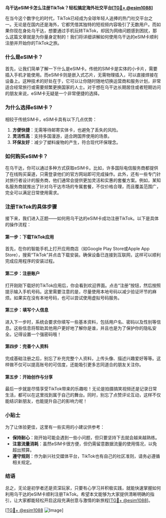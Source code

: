 **乌干达eSIM卡怎么注册TikTok？轻松搞定海外社交平台[[TG💪+ @esim1088](https://t.me/s/esim1088)]**

在当今这个数字化的时代，TikTok已经成为全球年轻人追捧的热门社交平台之一。无论是在国内还是海外，它都凭借其独特的短视频内容吸引了无数用户。而如果你现在身处乌干达，想要通过手机玩转TikTok，却因为网络问题感到困扰，那么这篇文章就是为你量身定制的！我们将详细讲解如何使用乌干达的eSIM卡顺利注册并开始你的TikTok之旅。

### 什么是eSIM卡？

首先，让我们简单了解一下什么是eSIM卡。传统的SIM卡是实体的小卡片，需要插入手机才能使用。而eSIM卡则是嵌入式芯片，无需物理插入，可以直接焊接在设备上。这种技术的好处在于，它可以让你随时随地切换运营商和服务计划，非常适合经常旅行或需要频繁更换国家的人士。对于想在乌干达长期居住或者短期访问的朋友来说，eSIM卡无疑是一个非常便捷的选择。

### 为什么选择eSIM卡？

相较于传统SIM卡，eSIM卡具有以下几点优势：
1. **方便快捷**：无需等待邮寄实体卡，也避免了丢失的风险。
2. **灵活性高**：支持多国漫游，适合跨国界使用的场景。
3. **环保友好**：减少了塑料废物的产生，符合现代环保理念。

### 如何购买eSIM卡？

在乌干达，你可以通过多种方式获取eSIM卡。比如，许多国际电信服务商都提供了在线购买渠道，只需登录他们的官方网站即可完成操作。此外，还有一些专门针对旅行者设计的服务商，他们通常会提供更加灵活和实惠的套餐方案。例如，某知名服务商就推出了针对乌干达市场的专属套餐，不仅价格合理，而且覆盖范围广，完全可以满足日常使用需求。

### 注册TikTok的具体步骤

接下来，我们进入正题——如何用乌干达的eSIM卡成功注册TikTok。以下是具体的操作流程：

#### 第一步：下载TikTok应用
首先，在你的智能手机上打开应用商店（如Google Play Store或Apple App Store），搜索“TikTok”并点击下载安装。确保设备已连接到互联网，这样可以顺利完成应用程序的安装过程。

#### 第二步：注册账户
打开刚刚下载好的TikTok应用后，你会看到欢迎界面。点击“注册”按钮，然后按照提示输入手机号码。这里需要注意的是，尽量使用本地号码以减少验证环节的麻烦。如果实在没有本地号码，也可以尝试使用虚拟号码服务。

#### 第三步：填写个人信息
进入下一步时，系统会要求你填写一些基本资料，包括用户名、密码以及性别等信息。这些信息将帮助其他用户更好地了解你是谁，并且也是为了保护你的隐私安全。记得设置一个强密码哦！

#### 第四步：完善个人资料
完成基础注册之后，别忘了补充完整个人资料，上传头像、描述兴趣爱好等等。这样做不仅可以提高账号的可信度，还能吸引更多志同道合的朋友关注你。

#### 第五步：开始创作与分享
最后一步就是尽情享受TikTok带来的乐趣啦！无论是拍摄搞笑视频还是记录日常生活，都可以在这里找到属于自己的舞台。同时，别忘了点赞评论互动，这样不仅能结识新朋友，也能提升自己的影响力呢！

### 小贴士

为了让体验更佳，这里有一些实用的小建议供参考：
- **保持耐心**：刚开始可能会遇到一些小问题，但只要坚持下去就会越来越熟练。
- **注意流量消耗**：虽然eSIM卡很方便，但仍需留意数据流量的使用情况，以免超出预算。
- **遵守规则**：作为新兴社交媒体平台，TikTok也有自己的社区准则，请务必遵循相关规定。

### 结语

总之，无论是初学者还是资深玩家，只要有心学习并积极实践，就能快速掌握如何利用乌干达的eSIM卡顺利注册TikTok。希望本文能够为大家提供清晰明确的指引，让大家都能轻松开启这段充满创意与激情的新旅程[[TG💪+ @esim1088](https://t.me/s/esim1088)]。

[[TG💪+ @esim1088](https://t.me/s/esim1088) ![Image](https://i.postimg.cc/4NQfJmqS/Snipaste-2025-05-13-00-14-12.png)]
